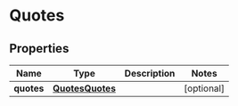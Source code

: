 # Quotes

## Properties
Name | Type | Description | Notes
------------ | ------------- | ------------- | -------------
**quotes** | [**QuotesQuotes**](QuotesQuotes.md) |  |  [optional]
